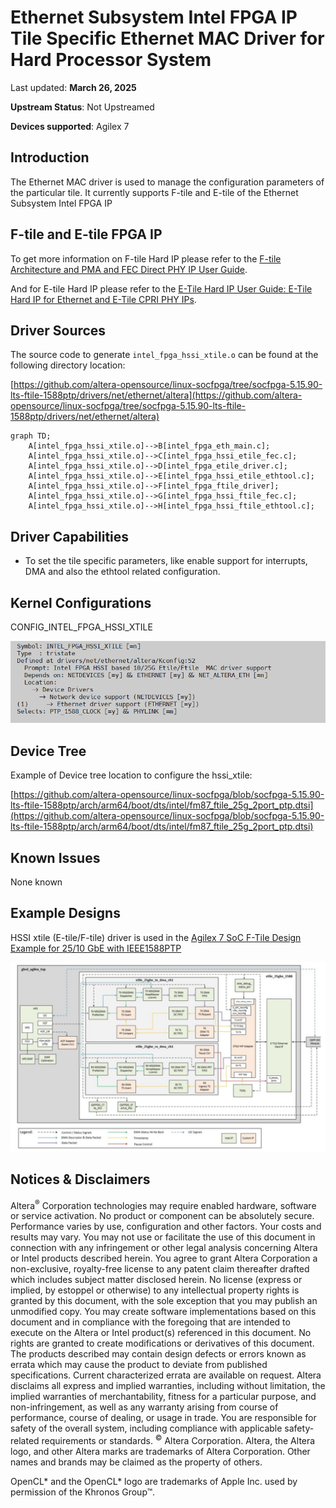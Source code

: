 # **Ethernet Subsystem Intel FPGA IP Tile Specific Ethernet MAC Driver for Hard Processor System**

Last updated: **March 26, 2025** 

**Upstream Status**: Not Upstreamed

**Devices supported**: Agilex 7

## **Introduction**

The Ethernet MAC driver is used to manage the configuration parameters of the particular tile. It currently supports F-tile and E-tile of the Ethernet Subsystem Intel FPGA IP

## **F-tile and E-tile FPGA IP**

To get more information on F-tile Hard IP please refer to the [F-tile Architecture and PMA and FEC Direct PHY IP User Guide](https://www.intel.com/content/www/us/en/docs/programmable/683872/23-4-4-7-0/f-tile-overview.html).

And for E-tile Hard IP please refer to the [E-Tile Hard IP User Guide: E-Tile Hard IP for Ethernet and E-Tile CPRI PHY IPs](https://www.intel.com/content/www/us/en/docs/programmable/683468/23-2/intel-fpga-ip-overview.html).

## **Driver Sources**

The source code to generate `intel_fpga_hssi_xtile.o` can be found at the following directory location:

[https://github.com/altera-opensource/linux-socfpga/tree/socfpga-5.15.90-lts-ftile-1588ptp/drivers/net/ethernet/altera](https://github.com/altera-opensource/linux-socfpga/tree/socfpga-5.15.90-lts-ftile-1588ptp/drivers/net/ethernet/altera)

```mermaid
graph TD;
    A[intel_fpga_hssi_xtile.o]-->B[intel_fpga_eth_main.c];
    A[intel_fpga_hssi_xtile.o]-->C[intel_fpga_hssi_etile_fec.c];
    A[intel_fpga_hssi_xtile.o]-->D[intel_fpga_etile_driver.c];
    A[intel_fpga_hssi_xtile.o]-->E[intel_fpga_hssi_etile_ethtool.c];
    A[intel_fpga_hssi_xtile.o]-->F[intel_fpga_ftile_driver];
    A[intel_fpga_hssi_xtile.o]-->G[intel_fpga_hssi_ftile_fec.c];
    A[intel_fpga_hssi_xtile.o]-->H[intel_fpga_hssi_ftile_ethtool.c];
```

## **Driver Capabilities**

* To set the tile specific parameters, like enable support for interrupts, DMA and also the ethtool related configuration.

## **Kernel Configurations**

CONFIG_INTEL_FPGA_HSSI_XTILE

![hssi_xtile_config_path](images/hssi_xtile_config_path.png)

## **Device Tree**

Example of Device tree location to configure the hssi_xtile: 

[https://github.com/altera-opensource/linux-socfpga/blob/socfpga-5.15.90-lts-ftile-1588ptp/arch/arm64/boot/dts/intel/fm87_ftile_25g_2port_ptp.dtsi](https://github.com/altera-opensource/linux-socfpga/blob/socfpga-5.15.90-lts-ftile-1588ptp/arch/arm64/boot/dts/intel/fm87_ftile_25g_2port_ptp.dtsi)

## **Known Issues**

None known

## **Example Designs**

HSSI xtile (E-tile/F-tile) driver is used in the [Agilex 7 SoC F-Tile Design Example for 25/10 GbE with IEEE1588PTP](https://www.rocketboards.org/foswiki/Projects/Agilex7SoCFTileDesignExampleWithIEEE1588PTP25GE) 

![images/agx7-1588PTP-diagram](images/agx7-1588PTP-diagram.png)

## Notices & Disclaimers

Altera<sup>&reg;</sup> Corporation technologies may require enabled hardware, software or service activation.
No product or component can be absolutely secure. 
Performance varies by use, configuration and other factors.
Your costs and results may vary. 
You may not use or facilitate the use of this document in connection with any infringement or other legal analysis concerning Altera or Intel products described herein. You agree to grant Altera Corporation a non-exclusive, royalty-free license to any patent claim thereafter drafted which includes subject matter disclosed herein.
No license (express or implied, by estoppel or otherwise) to any intellectual property rights is granted by this document, with the sole exception that you may publish an unmodified copy. You may create software implementations based on this document and in compliance with the foregoing that are intended to execute on the Altera or Intel product(s) referenced in this document. No rights are granted to create modifications or derivatives of this document.
The products described may contain design defects or errors known as errata which may cause the product to deviate from published specifications.  Current characterized errata are available on request.
Altera disclaims all express and implied warranties, including without limitation, the implied warranties of merchantability, fitness for a particular purpose, and non-infringement, as well as any warranty arising from course of performance, course of dealing, or usage in trade.
You are responsible for safety of the overall system, including compliance with applicable safety-related requirements or standards. 
<sup>&copy;</sup> Altera Corporation.  Altera, the Altera logo, and other Altera marks are trademarks of Altera Corporation.  Other names and brands may be claimed as the property of others. 

OpenCL* and the OpenCL* logo are trademarks of Apple Inc. used by permission of the Khronos Group™. 
